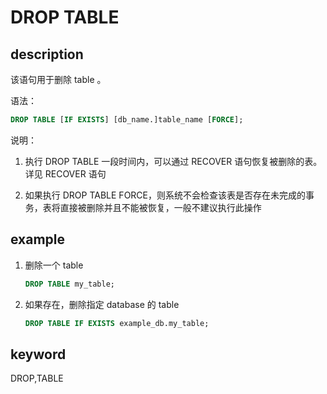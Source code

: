 # DROP TABLE

## description

该语句用于删除 table 。

语法：

```sql
DROP TABLE [IF EXISTS] [db_name.]table_name [FORCE];
```

说明：

1. 执行 DROP TABLE 一段时间内，可以通过 RECOVER 语句恢复被删除的表。详见 RECOVER 语句

2. 如果执行 DROP TABLE FORCE，则系统不会检查该表是否存在未完成的事务，表将直接被删除并且不能被恢复，一般不建议执行此操作

## example

1. 删除一个 table

    ```sql
    DROP TABLE my_table;
    ```

2. 如果存在，删除指定 database 的 table

    ```sql
    DROP TABLE IF EXISTS example_db.my_table;
    ```

## keyword

DROP,TABLE
